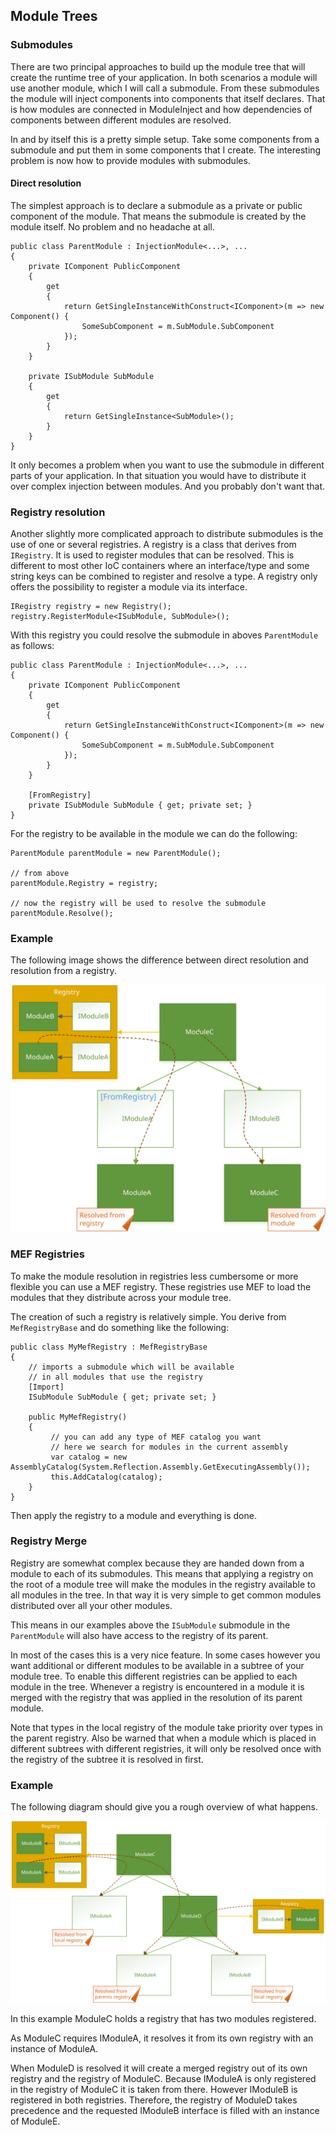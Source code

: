 ﻿Module Trees
------------

### Submodules

There are two principal approaches to build up the module tree that will create the runtime tree of your application.
In both scenarios a module will use another module, which I will call a submodule.
From these submodules the module will inject components into components that itself declares.
That is how modules are connected in ModuleInject and how dependencies of components between different modules are resolved.

In and by itself this is a pretty simple setup. Take some components from a submodule and put them in some components that I create.
The interesting problem is now how to provide modules with submodules.

#### Direct resolution

The simplest approach is to declare a submodule as a private or public component of the module. 
That means the submodule is created by the module itself. 
No problem and no headache at all. 

    public class ParentModule : InjectionModule<...>, ...
    {
        private IComponent PublicComponent 
        { 
            get 
            {
                return GetSingleInstanceWithConstruct<IComponent>(m => new Component() {
                    SomeSubComponent = m.SubModule.SubComponent
                });
            }
        }

        private ISubModule SubModule 
        { 
            get 
            {
                return GetSingleInstance<SubModule>();
            }
        }
    }

It only becomes a problem when you want to use the submodule in different parts of your application. In that situation you would have to distribute it over complex injection between modules. And you probably don't want that.

### Registry resolution

Another slightly more complicated approach to distribute submodules is the use of one or several registries.
A registry is a class that derives from `IRegistry`. It is used to register modules that can be resolved.
This is different to most other IoC containers where an interface/type and some string keys can be combined to 
register and resolve a type. A registry only offers the possibility to register a module via its interface.

    IRegistry registry = new Registry();
    registry.RegisterModule<ISubModule, SubModule>();

With this registry you could resolve the submodule in aboves `ParentModule` as follows:

    public class ParentModule : InjectionModule<...>, ...
    {
        private IComponent PublicComponent 
        { 
            get 
            {
                return GetSingleInstanceWithConstruct<IComponent>(m => new Component() {
                    SomeSubComponent = m.SubModule.SubComponent
                });
            }
        }
    
        [FromRegistry]
        private ISubModule SubModule { get; private set; }
    }

For the registry to be available in the module we can do the following:

    ParentModule parentModule = new ParentModule();

    // from above
    parentModule.Registry = registry; 
    
    // now the registry will be used to resolve the submodule
    parentModule.Resolve(); 

### Example

The following image shows the difference between direct resolution and resolution from a registry.

![Usage of registries in ModuleInject](images/direct_vs_registry_resolution.svg)


### MEF Registries

To make the module resolution in registries less cumbersome or more flexible you can use a MEF registry.
These registries use MEF to load the modules that they distribute across your module tree.

The creation of such a registry is relatively simple. You derive from `MefRegistryBase` and do something like the following:

    public class MyMefRegistry : MefRegistryBase 
    {
        // imports a submodule which will be available 
        // in all modules that use the registry
        [Import]
        ISubModule SubModule { get; private set; }

        public MyMefRegistry() 
        {
             // you can add any type of MEF catalog you want
             // here we search for modules in the current assembly
             var catalog = new AssemblyCatalog(System.Reflection.Assembly.GetExecutingAssembly());
             this.AddCatalog(catalog);
        }
    }

Then apply the registry to a module and everything is done.

### Registry Merge

Registry are somewhat complex because they are handed down from a module to each of its submodules. This means that applying a registry on the root of a module tree will make the modules in the registry available to all modules in the tree.
In that way it is very simple to get common modules distributed over all your other modules.

This means in our examples above the `ISubModule` submodule in the `ParentModule` will also have access to the registry of its parent.

In most of the cases this is a very nice feature. In some cases however you want additional or different modules to be available in a subtree of your module tree. To enable this different registries can be applied to each module in the tree.
Whenever a registry is encountered in a module it is merged with the registry that was applied in the resolution of its parent module.

Note that types in the local registry of the module take priority over types in the parent registry. Also be warned that when a module which is placed in different subtrees with different registries, it will only be resolved once with the registry of the subtree it is resolved in first.

### Example

The following diagram should give you a rough overview of what happens.

![Usage of registries in ModuleInject](images/registries.svg)

In this example ModuleC holds a registry that has two modules registered. 

As ModuleC requires IModuleA, it resolves it from its own registry with an instance of ModuleA.

When ModuleD is resolved it will create a merged registry out of its own registry and the registry of ModuleC.
Because IModuleA is only registered in the registry of ModuleC it is taken from there. However IModuleB is registered in both registries. Therefore, the registry of ModuleD takes precedence and the requested IModuleB interface is filled with an instance of ModuleE.